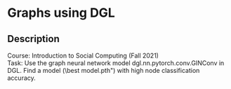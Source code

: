 # Graphs using DGL
## Description
Course: Introduction to Social Computing (Fall 2021) <br />
Task: Use the graph neural network model dgl.nn.pytorch.conv.GINConv in DGL. Find a model (\best model.pth") with high node classification accuracy.
